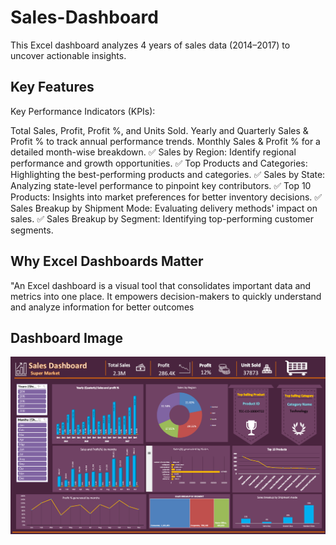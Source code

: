 # Sales-Dashboard
This Excel dashboard analyzes 4 years of sales data (2014–2017) to uncover actionable insights.
## Key Features
 Key Performance Indicators (KPIs):

Total Sales, Profit, Profit %, and Units Sold.
Yearly and Quarterly Sales & Profit % to track annual performance trends.
Monthly Sales & Profit % for a detailed month-wise breakdown.
✅ Sales by Region: Identify regional performance and growth opportunities.
✅ Top Products and Categories: Highlighting the best-performing products and categories.
✅ Sales by State: Analyzing state-level performance to pinpoint key contributors.
✅ Top 10 Products: Insights into market preferences for better inventory decisions.
✅ Sales Breakup by Shipment Mode: Evaluating delivery methods' impact on sales.
✅ Sales Breakup by Segment: Identifying top-performing customer segments.

## Why Excel Dashboards Matter
"An Excel dashboard is a visual tool that consolidates important data and metrics into one place. It empowers decision-makers to quickly understand and analyze information for better outcomes

## Dashboard Image
![Dashboard Preview](https://github.com/Harim-Aslam/Sales-Dashboard/blob/main/Screenshot%202025-01-06%20004033.png)

